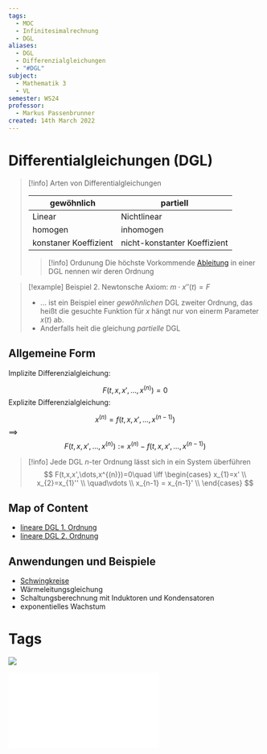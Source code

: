```yaml
---
tags:
  - MOC
  - Infinitesimalrechnung
  - DGL
aliases:
  - DGL
  - Differenzialgleichungen
  - "#DGL"
subject:
  - Mathematik 3
  - VL
semester: WS24
professor:
  - Markus Passenbrunner
created: 14th March 2022
---
```


# Differentialgleichungen (DGL)

> [!info] Arten von Differentialgleichungen
> 
> | gewöhnlich             | partiell                     |
> | --------------------- | ---------------------------- |
> | Linear                | Nichtlinear                  |
> | homogen               | inhomogen                    |
> | konstaner Koeffizient | nicht-konstanter Koeffizient | 
> 
> > [!info] Ordunung
> >  Die höchste Vorkommende [Ableitung](Differenzialrechnung.md) in einer DGL nennen wir deren Ordnung

>[!example] Beispiel 2. Newtonsche Axiom: 
> $m\cdot x''(t) = F$
> - ... ist ein Beispiel einer *gewöhnlichen* DGL zweiter Ordnung, das heißt die gesuchte Funktion für $x$ hängt nur von einerm Parameter $x(t)$ ab.
> - Anderfalls heit die gleichung *partielle* DGL

## Allgemeine Form 

Implizite Differenzialgleichung:

$$F(t,x,x',\dots,x^{(n)}) = 0$$
Explizite Differenzialgleichung:

$$
x^{(n)}= f(t,x,x',\dots,x^{(n-1)})
$$
$\implies$
$$
F(t,x,x',\dots,x^{(n)}) := x^{(n)}-f(t,x,x',\dots, x^{(n-1)}) 
$$

> [!info] Jede DGL $n$-ter Ordnung lässt sich in ein System überführen
> $$
> F(t,x,x',\dots,x^{(n)})=0\quad \iff \begin{cases}
> x_{1}=x' \\
> x_{2}=x_{1}'' \\
> \quad\vdots  \\
> x_{n-1} = x_{n-1}' \\
> \end{cases}
> $$
> 
## Map of Content

- [lineare DGL 1. Ordnung](lineare%20DGL%201.%20Ordnung.md)
- [lineare DGL 2. Ordnung](lineare%20DGL%202.%20Ordnung.md)

## Anwendungen und Beispiele

- [Schwingkreise](../Physik/Schwingkreise.md)
- Wärmeleitungsgleichung
- Schaltungsberechnung mit Induktoren und Kondensatoren
- exponentielles Wachstum

# Tags

![](https://www.youtube.com/embed/p_di4Zn4wz4)

![DGL-NOTES](assets/pdf/DGL-NOTES.pdf)
